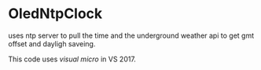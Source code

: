 # OledNtpClock

uses ntp server to pull the time and the underground weather api to get gmt offset and dayligh saveing.

This code uses *visual micro* in VS 2017.